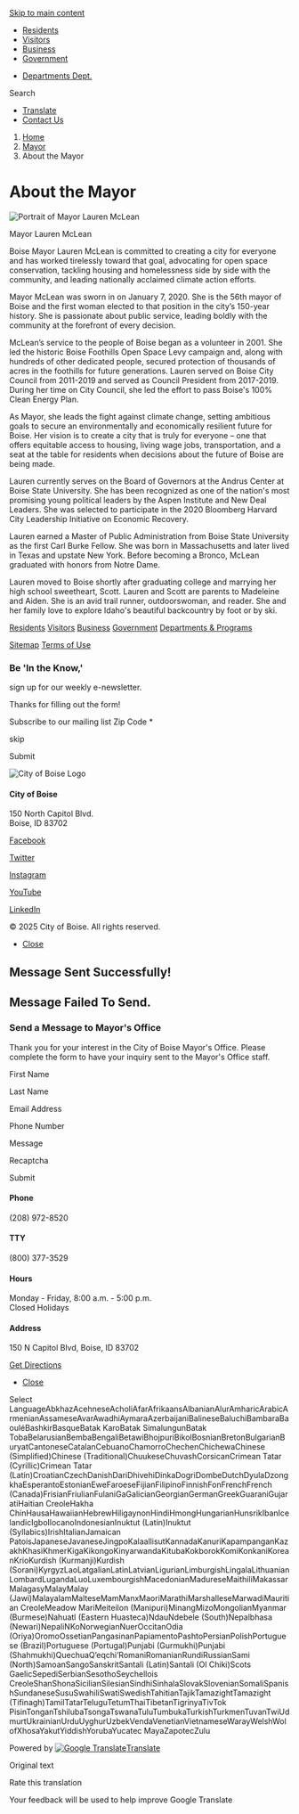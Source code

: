 [Skip to main content](https://www.cityofboise.org/departments/mayor/about-the-mayor/)

- [Residents](https://www.cityofboise.org/residents)
- [Visitors](https://www.cityofboise.org/visitors)
- [Business](https://www.cityofboise.org/business)
- [Government](https://www.cityofboise.org/government)

<!--THE END-->

- [Departments Dept.](https://www.cityofboise.org/departments-programs)

Search

- [Translate](https://www.cityofboise.org/departments/mayor/about-the-mayor/)
- [Contact Us](https://www.cityofboise.org/departments/mayor/about-the-mayor/)

<!--THE END-->

1. [Home](https://www.cityofboise.org)
2. [Mayor](https://www.cityofboise.org/departments/mayor)
3. About the Mayor

# About the Mayor

![Portrait of Mayor Lauren McLean](https://www.cityofboise.org/media/18513/mayor-2024-web.png?width=1200&mode=max&upscale=false)

Mayor Lauren McLean

Boise Mayor Lauren McLean is committed to creating a city for everyone and has worked tirelessly toward that goal, advocating for open space conservation, tackling housing and homelessness side by side with the community, and leading nationally acclaimed climate action efforts. 

Mayor McLean was sworn in on January 7, 2020. She is the 56th mayor of Boise and the first woman elected to that position in the city’s 150-year history. She is passionate about public service, leading boldly with the community at the forefront of every decision. 

McLean’s service to the people of Boise began as a volunteer in 2001. She led the historic Boise Foothills Open Space Levy campaign and, along with hundreds of other dedicated people, secured protection of thousands of acres in the foothills for future generations. Lauren served on Boise City Council from 2011-2019 and served as Council President from 2017-2019. During her time on City Council, she led the effort to pass Boise's 100% Clean Energy Plan. 

As Mayor, she leads the fight against climate change, setting ambitious goals to secure an environmentally and economically resilient future for Boise. Her vision is to create a city that is truly for everyone – one that offers equitable access to housing, living wage jobs, transportation, and a seat at the table for residents when decisions about the future of Boise are being made. 

Lauren currently serves on the Board of Governors at the Andrus Center at Boise State University. She has been recognized as one of the nation's most promising young political leaders by the Aspen Institute and New Deal Leaders. She was selected to participate in the 2020 Bloomberg Harvard City Leadership Initiative on Economic Recovery.  

Lauren earned a Master of Public Administration from Boise State University as the first Carl Burke Fellow. She was born in Massachusetts and later lived in Texas and upstate New York. Before becoming a Bronco, McLean graduated with honors from Notre Dame. 

Lauren moved to Boise shortly after graduating college and marrying her high school sweetheart, Scott. Lauren and Scott are parents to Madeleine and Aiden. She is an avid trail runner, outdoorswoman, and reader. She and her family love to explore Idaho's beautiful backcountry by foot or by ski. 

[Residents](https://www.cityofboise.org/residents) [Visitors](https://www.cityofboise.org/visitors) [Business](https://www.cityofboise.org/business) [Government](https://www.cityofboise.org/government) [Departments &amp; Programs](https://www.cityofboise.org/departments-programs)

[Sitemap](https://www.cityofboise.org/SiteDirectory) [Terms of Use](https://www.cityofboise.org/terms-of-use)

### Be 'In the Know,'

sign up for our weekly e-newsletter.

Thanks for filling out the form!

Subscribe to our mailing list Zip Code *

skip

Submit

![City of Boise Logo](https://www.cityofboise.org/assets/img/_layout/logo__city-of-boise-seal.png)

#### City of Boise

150 North Capitol Blvd.  
Boise, ID 83702

[Facebook](https://www.facebook.com/BoiseCity)

[Twitter](https://twitter.com/CityOfBoise)

[Instagram](https://www.instagram.com/city_of_boise)

[YouTube](https://youtube.com/cityofboise)

[LinkedIn](https://www.linkedin.com/company/city-of-boise)

© 2025 City of Boise. All rights reserved.

- [Close](https://www.cityofboise.org/departments/mayor/about-the-mayor/)

## Message Sent Successfully!

## Message Failed To Send.

### Send a Message to Mayor's Office

Thank you for your interest in the City of Boise Mayor's Office. Please complete the form to have your inquiry sent to the Mayor's Office staff. 

First Name

Last Name

Email Address

Phone Number

Message

Recaptcha

Submit

#### Phone

(208) 972-8520

#### TTY

(800) 377-3529

#### Hours

Monday - Friday, 8:00 a.m. - 5:00 p.m.  
Closed Holidays

#### Address

150 N Capitol Blvd, Boise, ID 83702

[Get Directions](https://www.google.com/maps?daddr=150%20N%20Capitol%20Blvd%2C%20Boise%2C%20ID%2083702)

- [Close](https://www.cityofboise.org/departments/mayor/about-the-mayor/)

Select LanguageAbkhazAcehneseAcholiAfarAfrikaansAlbanianAlurAmharicArabicArmenianAssameseAvarAwadhiAymaraAzerbaijaniBalineseBaluchiBambaraBaouléBashkirBasqueBatak KaroBatak SimalungunBatak TobaBelarusianBembaBengaliBetawiBhojpuriBikolBosnianBretonBulgarianBuryatCantoneseCatalanCebuanoChamorroChechenChichewaChinese (Simplified)Chinese (Traditional)ChuukeseChuvashCorsicanCrimean Tatar (Cyrillic)Crimean Tatar (Latin)CroatianCzechDanishDariDhivehiDinkaDogriDombeDutchDyulaDzongkhaEsperantoEstonianEweFaroeseFijianFilipinoFinnishFonFrenchFrench (Canada)FrisianFriulianFulaniGaGalicianGeorgianGermanGreekGuaraniGujaratiHaitian CreoleHakha ChinHausaHawaiianHebrewHiligaynonHindiHmongHungarianHunsrikIbanIcelandicIgboIlocanoIndonesianInuktut (Latin)Inuktut (Syllabics)IrishItalianJamaican PatoisJapaneseJavaneseJingpoKalaallisutKannadaKanuriKapampanganKazakhKhasiKhmerKigaKikongoKinyarwandaKitubaKokborokKomiKonkaniKoreanKrioKurdish (Kurmanji)Kurdish (Sorani)KyrgyzLaoLatgalianLatinLatvianLigurianLimburgishLingalaLithuanianLombardLugandaLuoLuxembourgishMacedonianMadureseMaithiliMakassarMalagasyMalayMalay (Jawi)MalayalamMalteseMamManxMaoriMarathiMarshalleseMarwadiMauritian CreoleMeadow MariMeiteilon (Manipuri)MinangMizoMongolianMyanmar (Burmese)Nahuatl (Eastern Huasteca)NdauNdebele (South)Nepalbhasa (Newari)NepaliNKoNorwegianNuerOccitanOdia (Oriya)OromoOssetianPangasinanPapiamentoPashtoPersianPolishPortuguese (Brazil)Portuguese (Portugal)Punjabi (Gurmukhi)Punjabi (Shahmukhi)QuechuaQʼeqchiʼRomaniRomanianRundiRussianSami (North)SamoanSangoSanskritSantali (Latin)Santali (Ol Chiki)Scots GaelicSepediSerbianSesothoSeychellois CreoleShanShonaSicilianSilesianSindhiSinhalaSlovakSlovenianSomaliSpanishSundaneseSusuSwahiliSwatiSwedishTahitianTajikTamazightTamazight (Tifinagh)TamilTatarTeluguTetumThaiTibetanTigrinyaTivTok PisinTonganTshilubaTsongaTswanaTuluTumbukaTurkishTurkmenTuvanTwiUdmurtUkrainianUrduUyghurUzbekVendaVenetianVietnameseWarayWelshWolofXhosaYakutYiddishYorubaYucatec MayaZapotecZulu

Powered by [![Google Translate](https://www.gstatic.com/images/branding/googlelogo/1x/googlelogo_color_42x16dp.png)Translate](https://translate.google.com)

Original text

Rate this translation

Your feedback will be used to help improve Google Translate